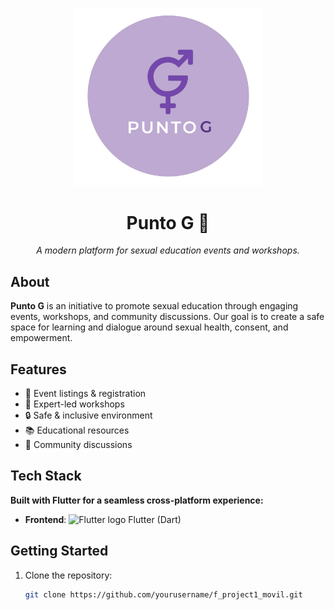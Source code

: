 <p align="center">
  <img src="lib/assets/logo-puntog.png" width="300" alt="Punto G Logo">
</p>

<h1 align="center">Punto G 🌸</h1>
<p align="center"><em>A modern platform for sexual education events and workshops.</em></p>

## About

**Punto G** is an initiative to promote sexual education through engaging events, workshops, and community discussions. Our goal is to create a safe space for learning and dialogue around sexual health, consent, and empowerment.

## Features

- 📅 Event listings & registration
- 🎤 Expert-led workshops
- 🔒 Safe & inclusive environment
- 📚 Educational resources
- 💬 Community discussions

## Tech Stack  
**Built with Flutter for a seamless cross-platform experience:**  
- **Frontend**: <img src="https://storage.googleapis.com/cms-storage-bucket/4fd0db61df0567c0f352.png" width="16" height="16" alt="Flutter logo"> Flutter (Dart)  

## Getting Started

1. Clone the repository:
   ```bash
   git clone https://github.com/yourusername/f_project1_movil.git
